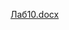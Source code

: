 [Лаб10.docx](https://docs.google.com/document/d/1UOMdddaYFZ9MYNGjLhU8r0Q6k_KrVJQX/edit?usp=sharing&ouid=107099367510336680885&rtpof=true&sd=true)
